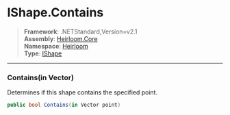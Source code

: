 # IShape.Contains

> **Framework**: .NETStandard,Version=v2.1  
> **Assembly**: [Heirloom.Core][0]  
> **Namespace**: [Heirloom][0]  
> **Type**: [IShape][1]

--------------------------------------------------------------------------------

### Contains(in Vector)

Determines if this shape contains the specified point.

```cs
public bool Contains(in Vector point)
```

[0]: ../Heirloom.Core.md
[1]: Heirloom.IShape.md
